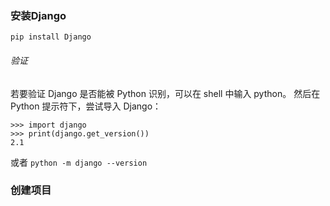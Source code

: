 ### 安装Django
`pip install Django`

###### 验证
若要验证 Django 是否能被 Python 识别，可以在 shell 中输入 python。 然后在 Python 提示符下，尝试导入 Django：
```
>>> import django
>>> print(django.get_version())
2.1
```
或者
`python -m django --version`

### 创建项目
